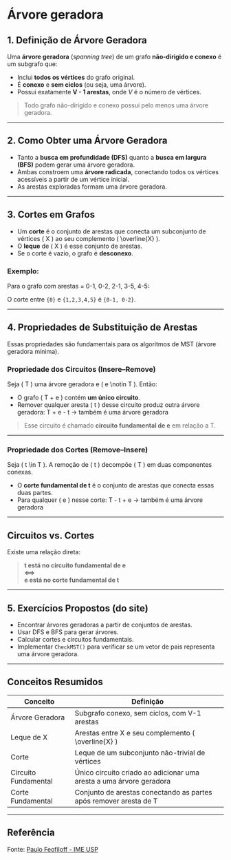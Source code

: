# Árvore geradora
## 1. Definição de Árvore Geradora

Uma **árvore geradora** (*spanning tree*) de um grafo **não-dirigido e conexo** é um subgrafo que:

- Inclui **todos os vértices** do grafo original.
- É **conexo** e **sem ciclos** (ou seja, uma árvore).
- Possui exatamente **V - 1 arestas**, onde *V* é o número de vértices.

> Todo grafo não-dirigido e conexo possui pelo menos uma árvore geradora.

---

## 2. Como Obter uma Árvore Geradora

- Tanto a **busca em profundidade (DFS)** quanto a **busca em largura (BFS)** podem gerar uma árvore geradora.
- Ambas constroem uma **árvore radicada**, conectando todos os vértices acessíveis a partir de um vértice inicial.
- As arestas exploradas formam uma árvore geradora.

---

## 3. Cortes em Grafos

- Um **corte** é o conjunto de arestas que conecta um subconjunto de vértices \( X \) ao seu complemento \( \overline{X} \).
- O **leque** de \( X \) é esse conjunto de arestas.
- Se o corte é vazio, o grafo é **desconexo**.

### Exemplo:
Para o grafo com arestas = 0-1, 0-2, 2-1, 3-5, 4-5:

O corte entre `{0}` e `{1,2,3,4,5}` é `{0-1, 0-2}`.

---

## 4. Propriedades de Substituição de Arestas

Essas propriedades são fundamentais para os algoritmos de MST (árvore geradora mínima).

### Propriedade dos Circuitos (Insere–Remove)

Seja \( T \) uma árvore geradora e \( e \notin T \). Então:

- O grafo \( T + e \) contém **um único circuito**.
- Remover qualquer aresta \( t \) desse circuito produz outra árvore geradora:  T + e - t → também é uma árvore geradora

> Esse circuito é chamado **circuito fundamental de e** em relação a T.

---

### Propriedade dos Cortes (Remove–Insere)

Seja \( t \in T \). A remoção de \( t \) decompõe \( T \) em duas componentes conexas.

- O **corte fundamental de t** é o conjunto de arestas que conecta essas duas partes.
- Para qualquer \( e \) nesse corte: T - t + e → também é uma árvore geradora


---

## Circuitos vs. Cortes

Existe uma relação direta:

> **t está no circuito fundamental de e**  
> **⟺**  
> **e está no corte fundamental de t**

---

## 5. Exercícios Propostos (do site)

- Encontrar árvores geradoras a partir de conjuntos de arestas.
- Usar DFS e BFS para gerar árvores.
- Calcular cortes e circuitos fundamentais.
- Implementar `CheckMST()` para verificar se um vetor de pais representa uma árvore geradora.

---

## Conceitos Resumidos

| Conceito              | Definição                                                                 |
|-----------------------|--------------------------------------------------------------------------|
| Árvore Geradora       | Subgrafo conexo, sem ciclos, com V-1 arestas                             |
| Leque de X            | Arestas entre X e seu complemento \( \overline{X} \)                     |
| Corte                 | Leque de um subconjunto não-trivial de vértices                          |
| Circuito Fundamental  | Único circuito criado ao adicionar uma aresta a uma árvore geradora      |
| Corte Fundamental     | Conjunto de arestas conectando as partes após remover aresta de T        |

---

## Referência

Fonte: [Paulo Feofiloff - IME USP](https://www.ime.usp.br/~pf/algoritmos_para_grafos/aulas/spanningtrees.html)







